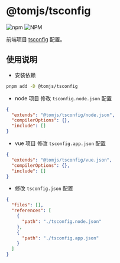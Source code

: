 # @tomjs/tsconfig

![npm](https://img.shields.io/npm/v/%40tomjs/tsconfig) ![NPM](https://img.shields.io/npm/l/%40tomjs%2Ftsconfig)

前端项目 [tsconfig](https://www.typescriptlang.org/tsconfig) 配置。

## 使用说明

- 安装依赖

```bash
pnpm add -D @tomjs/tsconfig
```

- node 项目 修改 `tsconfig.node.json` 配置

```json
{
  "extends": "@tomjs/tsconfig/node.json",
  "compilerOptions": {},
  "include": []
}
```

- vue 项目 修改 `tsconfig.app.json` 配置

```json
{
  "extends": "@tomjs/tsconfig/vue.json",
  "compilerOptions": {},
  "include": []
}
```

- 修改 `tsconfig.json` 配置

```json
{
  "files": [],
  "references": [
    {
      "path": "./tsconfig.node.json"
    },
    {
      "path": "./tsconfig.app.json"
    }
  ]
}
```

